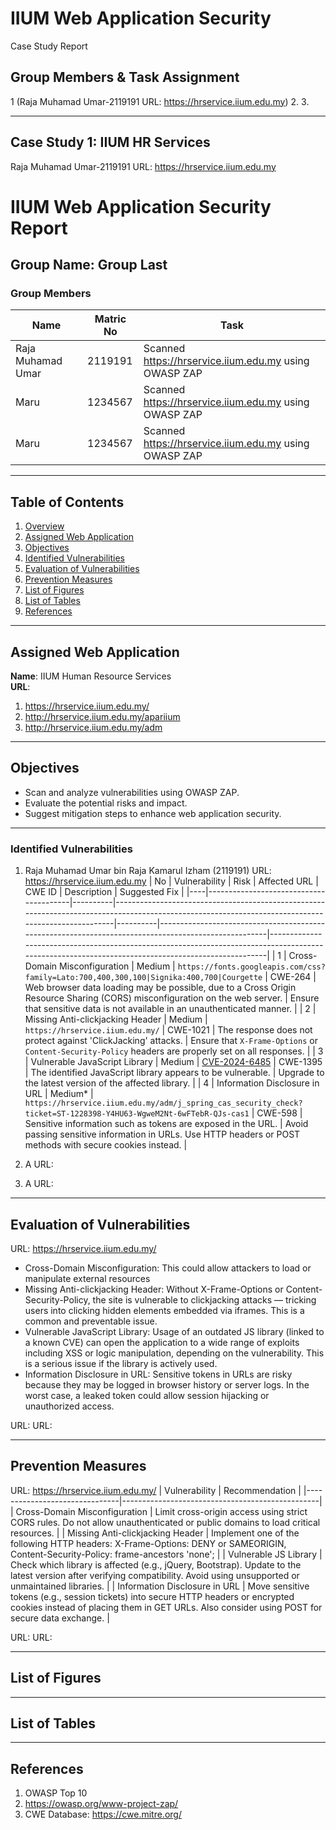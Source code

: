 # IIUM Web Application Security 
Case Study Report

## Group Members & Task Assignment
1 (Raja Muhamad Umar-2119191
URL: https://hrservice.iium.edu.my)
2.
3.

---

## Case Study 1: IIUM HR Services  
Raja Muhamad Umar-2119191
URL: https://hrservice.iium.edu.my




# IIUM Web Application Security Report

## Group Name: Group Last

### Group Members
| Name              | Matric No | Task                                                  |
|-------------------|-----------|-------------------------------------------------------|
| Raja Muhamad Umar | 2119191   | Scanned https://hrservice.iium.edu.my using OWASP ZAP |
| Maru | 1234567   | Scanned https://hrservice.iium.edu.my using OWASP ZAP |
| Maru | 1234567   | Scanned https://hrservice.iium.edu.my using OWASP ZAP |

---

## Table of Contents
1. [Overview](#overview)
2. [Assigned Web Application](#assigned-web-application)
3. [Objectives](#objectives)
4. [Identified Vulnerabilities](#identified-vulnerabilities)
5. [Evaluation of Vulnerabilities](#evaluation-of-vulnerabilities)
6. [Prevention Measures](#prevention-measures)
7. [List of Figures](#list-of-figures)
8. [List of Tables](#list-of-tables)
9. [References](#references)

---

## Assigned Web Application
**Name**: IIUM Human Resource Services  
**URL**: 
1. https://hrservice.iium.edu.my/
2. http://hrservice.iium.edu.my/apariium
3. http://hrservice.iium.edu.my/adm

---

## Objectives
- Scan and analyze vulnerabilities using OWASP ZAP.
- Evaluate the potential risks and impact.
- Suggest mitigation steps to enhance web application security.

---

### Identified Vulnerabilities  

1. Raja Muhamad Umar bin Raja Kamarul Izham (2119191)
URL: https://hrservice.iium.edu.my
| No | Vulnerability                          | Risk     | Affected URL                                                                                                                                       | CWE ID   | Description                                                                                         | Suggested Fix                                                                                                                                      |
|----|----------------------------------------|----------|----------------------------------------------------------------------------------------------------------------------------------------------------|----------|-----------------------------------------------------------------------------------------------------|---------------------------------------------------------------------------------------------------------------------------------------------------|
| 1  | Cross-Domain Misconfiguration          | Medium   | `https://fonts.googleapis.com/css?family=Lato:700,400,300,100|Signika:400,700|Courgette`                                                        | CWE-264  | Web browser data loading may be possible, due to a Cross Origin Resource Sharing (CORS) misconfiguration on the web server. | Ensure that sensitive data is not available in an unauthenticated manner.                                                                         |
| 2  | Missing Anti-clickjacking Header       | Medium   | `https://hrservice.iium.edu.my/`                                                                                                                   | CWE-1021 | The response does not protect against 'ClickJacking' attacks.                                       | Ensure that `X-Frame-Options` or `Content-Security-Policy` headers are properly set on all responses.                                            |
| 3  | Vulnerable JavaScript Library          | Medium   | [CVE-2024-6485](https://nvd.nist.gov/vuln/detail/CVE-2024-6485)                                                                                    | CWE-1395 | The identified JavaScript library appears to be vulnerable.                                         | Upgrade to the latest version of the affected library.                                                                                            |
| 4  | Information Disclosure in URL          | Medium*  | `https://hrservice.iium.edu.my/adm/j_spring_cas_security_check?ticket=ST-1228398-Y4HU63-WgweM2Nt-6wFTebR-QJs-cas1`                                 | CWE-598  | Sensitive information such as tokens are exposed in the URL.                                       | Avoid passing sensitive information in URLs. Use HTTP headers or POST methods with secure cookies instead.                                       |



2. A
URL:

3. A
URL:



---

## Evaluation of Vulnerabilities
URL: https://hrservice.iium.edu.my/
- Cross-Domain Misconfiguration: This could allow attackers to load or manipulate external resources
- Missing Anti-clickjacking Header: Without X-Frame-Options or Content-Security-Policy, the site is vulnerable to clickjacking attacks — tricking users into clicking hidden elements embedded via iframes. This is a common and preventable issue.
- Vulnerable JavaScript Library: Usage of an outdated JS library (linked to a known CVE) can open the application to a wide range of exploits including XSS or logic manipulation, depending on the vulnerability. This is a serious issue if the library is actively used.
- Information Disclosure in URL: 	Sensitive tokens in URLs are risky because they may be logged in browser history or server logs. In the worst case, a leaked token could allow session hijacking or unauthorized access.


URL: 
URL: 

---

## Prevention Measures
URL: https://hrservice.iium.edu.my/
| Vulnerability                 | Recommendation                                  |
|-------------------------------|-------------------------------------------------|
| Cross-Domain Misconfiguration | Limit cross-origin access using strict CORS rules. Do not allow unauthenticated or public domains to load critical resources. |
| Missing Anti-clickjacking Header | Implement one of the following HTTP headers: X-Frame-Options: DENY or SAMEORIGIN, Content-Security-Policy: frame-ancestors 'none'; |
| Vulnerable JS Library | Check which library is affected (e.g., jQuery, Bootstrap). Update to the latest version after verifying compatibility. Avoid using unsupported or unmaintained libraries. |
| Information Disclosure in URL | Move sensitive tokens (e.g., session tickets) into secure HTTP headers or encrypted cookies instead of placing them in GET URLs. Also consider using POST for secure data exchange. |


URL: 
URL: 

---

## List of Figures


---

## List of Tables


---

## References
1. OWASP Top 10
2. https://owasp.org/www-project-zap/
3. CWE Database: https://cwe.mitre.org/

